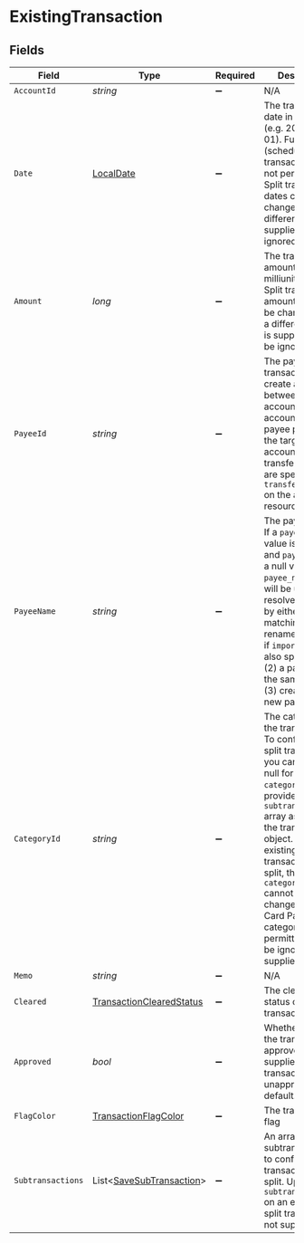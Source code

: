 # ExistingTransaction


## Fields

| Field                                                                                                                                                                                                                                                                                                                                                | Type                                                                                                                                                                                                                                                                                                                                                 | Required                                                                                                                                                                                                                                                                                                                                             | Description                                                                                                                                                                                                                                                                                                                                          |
| ---------------------------------------------------------------------------------------------------------------------------------------------------------------------------------------------------------------------------------------------------------------------------------------------------------------------------------------------------- | ---------------------------------------------------------------------------------------------------------------------------------------------------------------------------------------------------------------------------------------------------------------------------------------------------------------------------------------------------- | ---------------------------------------------------------------------------------------------------------------------------------------------------------------------------------------------------------------------------------------------------------------------------------------------------------------------------------------------------- | ---------------------------------------------------------------------------------------------------------------------------------------------------------------------------------------------------------------------------------------------------------------------------------------------------------------------------------------------------- |
| `AccountId`                                                                                                                                                                                                                                                                                                                                          | *string*                                                                                                                                                                                                                                                                                                                                             | :heavy_minus_sign:                                                                                                                                                                                                                                                                                                                                   | N/A                                                                                                                                                                                                                                                                                                                                                  |
| `Date`                                                                                                                                                                                                                                                                                                                                               | [LocalDate](https://nodatime.org/3.1.x/api/NodaTime.LocalDate.html)                                                                                                                                                                                                                                                                                  | :heavy_minus_sign:                                                                                                                                                                                                                                                                                                                                   | The transaction date in ISO format (e.g. 2016-12-01).  Future dates (scheduled transactions) are not permitted.  Split transaction dates cannot be changed and if a different date is supplied it will be ignored.                                                                                                                                   |
| `Amount`                                                                                                                                                                                                                                                                                                                                             | *long*                                                                                                                                                                                                                                                                                                                                               | :heavy_minus_sign:                                                                                                                                                                                                                                                                                                                                   | The transaction amount in milliunits format.  Split transaction amounts cannot be changed and if a different amount is supplied it will be ignored.                                                                                                                                                                                                  |
| `PayeeId`                                                                                                                                                                                                                                                                                                                                            | *string*                                                                                                                                                                                                                                                                                                                                             | :heavy_minus_sign:                                                                                                                                                                                                                                                                                                                                   | The payee for the transaction.  To create a transfer between two accounts, use the account transfer payee pointing to the target account.  Account transfer payees are specified as `transfer_payee_id` on the account resource.                                                                                                                     |
| `PayeeName`                                                                                                                                                                                                                                                                                                                                          | *string*                                                                                                                                                                                                                                                                                                                                             | :heavy_minus_sign:                                                                                                                                                                                                                                                                                                                                   | The payee name.  If a `payee_name` value is provided and `payee_id` has a null value, the `payee_name` value will be used to resolve the payee by either (1) a matching payee rename rule (only if `import_id` is also specified) or (2) a payee with the same name or (3) creation of a new payee.                                                  |
| `CategoryId`                                                                                                                                                                                                                                                                                                                                         | *string*                                                                                                                                                                                                                                                                                                                                             | :heavy_minus_sign:                                                                                                                                                                                                                                                                                                                                   | The category for the transaction.  To configure a split transaction, you can specify null for `category_id` and provide a `subtransactions` array as part of the transaction object.  If an existing transaction is a split, the `category_id` cannot be changed.  Credit Card Payment categories are not permitted and will be ignored if supplied. |
| `Memo`                                                                                                                                                                                                                                                                                                                                               | *string*                                                                                                                                                                                                                                                                                                                                             | :heavy_minus_sign:                                                                                                                                                                                                                                                                                                                                   | N/A                                                                                                                                                                                                                                                                                                                                                  |
| `Cleared`                                                                                                                                                                                                                                                                                                                                            | [TransactionClearedStatus](../../Models/Components/TransactionClearedStatus.md)                                                                                                                                                                                                                                                                      | :heavy_minus_sign:                                                                                                                                                                                                                                                                                                                                   | The cleared status of the transaction                                                                                                                                                                                                                                                                                                                |
| `Approved`                                                                                                                                                                                                                                                                                                                                           | *bool*                                                                                                                                                                                                                                                                                                                                               | :heavy_minus_sign:                                                                                                                                                                                                                                                                                                                                   | Whether or not the transaction is approved.  If not supplied, transaction will be unapproved by default.                                                                                                                                                                                                                                             |
| `FlagColor`                                                                                                                                                                                                                                                                                                                                          | [TransactionFlagColor](../../Models/Components/TransactionFlagColor.md)                                                                                                                                                                                                                                                                              | :heavy_minus_sign:                                                                                                                                                                                                                                                                                                                                   | The transaction flag                                                                                                                                                                                                                                                                                                                                 |
| `Subtransactions`                                                                                                                                                                                                                                                                                                                                    | List<[SaveSubTransaction](../../Models/Components/SaveSubTransaction.md)>                                                                                                                                                                                                                                                                            | :heavy_minus_sign:                                                                                                                                                                                                                                                                                                                                   | An array of subtransactions to configure a transaction as a split. Updating `subtransactions` on an existing split transaction is not supported.                                                                                                                                                                                                     |